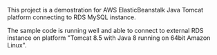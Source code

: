 
This project is a demostration for AWS ElasticBeanstalk Java Tomcat platform connecting to RDS MySQL instance.

The sample code is running well and able to connect to external RDS instance on platform "Tomcat 8.5 with Java 8 running on 64bit Amazon Linux". 